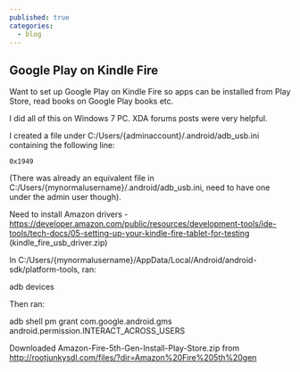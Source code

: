 ```yaml
---
published: true
categories: 
  - blog
---
```

## Google Play on Kindle Fire

Want to set up Google Play on Kindle Fire so apps can be installed from Play Store, read books on Google Play books etc.

I did all of this on Windows 7 PC. XDA forums posts were very helpful.

I created a file under C:/Users/{adminaccount}/.android/adb_usb.ini containing the following line:

`0x1949`

(There was already an equivalent file in C:/Users/{mynormalusername}/.android/adb_usb.ini, need to have one under the admin user though).

Need to install Amazon drivers - https://developer.amazon.com/public/resources/development-tools/ide-tools/tech-docs/05-setting-up-your-kindle-fire-tablet-for-testing (kindle_fire_usb_driver.zip)

In C:/Users/{mynormalusername}/AppData/Local/Android/android-sdk/platform-tools, ran:

adb devices

Then ran:

adb shell pm grant com.google.android.gms android.permission.INTERACT_ACROSS_USERS

Downloaded Amazon-Fire-5th-Gen-Install-Play-Store.zip from http://rootjunkysdl.com/files/?dir=Amazon%20Fire%205th%20gen